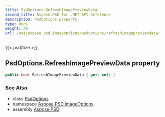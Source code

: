 ```yaml
---
title: PsdOptions.RefreshImagePreviewData
second_title: Aspose.PSD for .NET API Reference
description: PsdOptions property. 
type: docs
weight: 70
url: /net/aspose.psd.imageoptions/psdoptions/refreshimagepreviewdata/
---
```

{{< psd/tize >}}
## PsdOptions.RefreshImagePreviewData property

```csharp
public bool RefreshImagePreviewData { get; set; }
```

### See Also

* class [PsdOptions](../)
* namespace [Aspose.PSD.ImageOptions](../../psdoptions/)
* assembly [Aspose.PSD](../../../)


